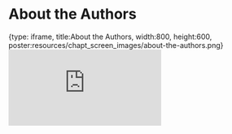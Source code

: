# About the Authors
 
{type: iframe, title:About the Authors, width:800, height:600, poster:resources/chapt_screen_images/about-the-authors.png}
![](https://jhudatascience.org/OTTR_Template/about-the-authors.html)
 

 
